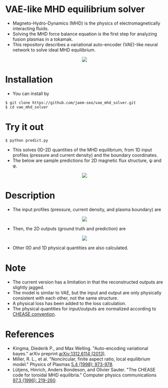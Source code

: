 # VAE-like MHD equilibrium solver
- Magneto-Hydro-Dynamics (MHD) is the physics of electromagnetically interacting fluids.
- Solving the MHD force balance equation is the first step for analyzing fusion plasmas in a tokamak.
- This repository describes a variational auto-encoder (VAE)-like neural network to solve ideal MHD equilibrium.
<p align="center">
  <img src="https://user-images.githubusercontent.com/46472432/168963839-3114ff3d-b50a-4e6f-aab1-b1d4bd96aea8.png">
</p>

# Installation
- You can install by
```
$ git clone https://github.com/jaem-seo/vae_mhd_solver.git
$ cd vae_mhd_solver
```

# Try it out
```
$ python predict.py
```
- This solves 0D-2D quantities of the MHD equilibrium, from 1D input profiles (pressure and current density) and the boundary coordinates.
- The below are sample predictions for 2D magnetic flux structure, ψ and φ.
<p align="center">
  <img src="https://user-images.githubusercontent.com/46472432/168748038-36ac52c3-b2b4-4a9e-98cb-00af03765977.png">
</p>

# Description
- The input profiles (pressure, current density, and plasma boundary) are
<p align="center">
  <img src="https://user-images.githubusercontent.com/46472432/168934018-e295b894-6277-47e4-a496-0f18d59ee977.png">
</p>

- Then, the 2D outputs (ground truth and prediction) are
<p align="center">
  <img src="https://user-images.githubusercontent.com/46472432/168748830-af80e7c4-6879-4180-a14a-54b4aa9bca00.png">
</p>

- Other 0D and 1D physical quantities are also calculated.

# Note
- The current version has a limitation in that the reconstructed outputs are slightly jagged.
- The model is similar to VAE, but the input and output are only physically consistent with each other, not the same structure.
- A physical loss has been added to the loss calculation.
- The physical quantities for input/outputs are normalized according to [CHEASE convention](https://crppwww.epfl.ch/~sauter/chease/chease_normalization.pdf).

# References
- Kingma, Diederik P., and Max Welling. "Auto-encoding variational bayes." arXiv preprint [arXiv:1312.6114 (2013)](https://arxiv.org/abs/1312.6114).
- Miller, R. L., et al. "Noncircular, finite aspect ratio, local equilibrium model." Physics of Plasmas [5.4 (1998): 973-978](https://aip.scitation.org/doi/abs/10.1063/1.872666).
- Lütjens, Hinrich, Anders Bondeson, and Olivier Sauter. "The CHEASE code for toroidal MHD equilibria." Computer physics communications [97.3 (1996): 219-260](https://www.sciencedirect.com/science/article/pii/001046559600046X).
